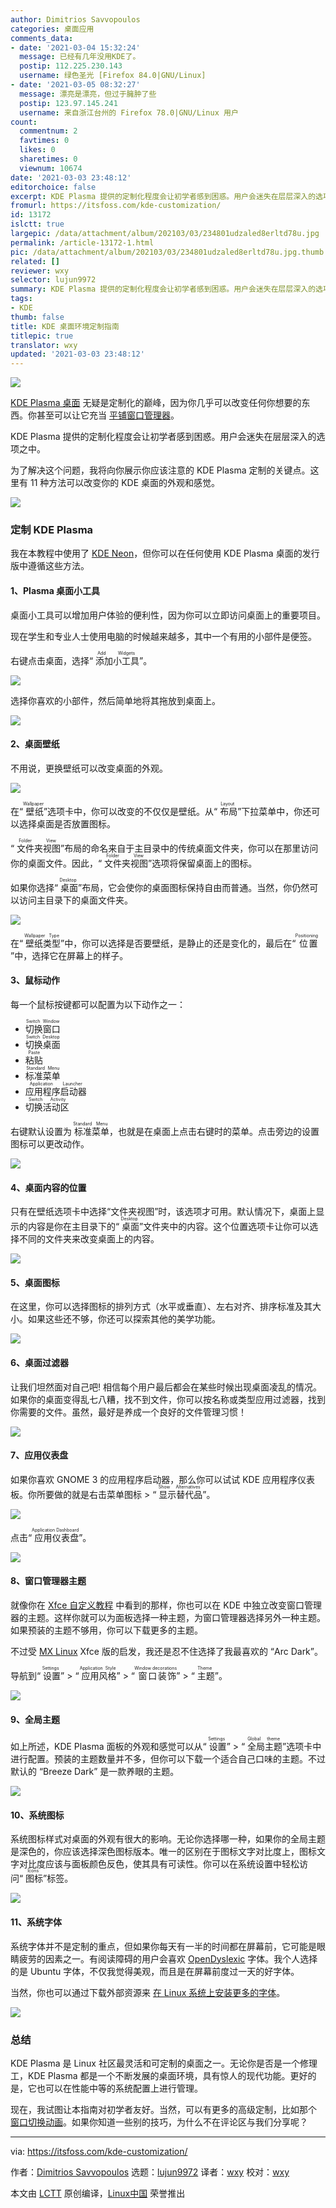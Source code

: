 ```yaml
---
author: Dimitrios Savvopoulos
categories: 桌面应用
comments_data:
- date: '2021-03-04 15:32:24'
  message: 已经有几年没用KDE了。
  postip: 112.225.230.143
  username: 绿色圣光 [Firefox 84.0|GNU/Linux]
- date: '2021-03-05 08:32:27'
  message: 漂亮是漂亮，但过于臃肿了些
  postip: 123.97.145.241
  username: 来自浙江台州的 Firefox 78.0|GNU/Linux 用户
count:
  commentnum: 2
  favtimes: 0
  likes: 0
  sharetimes: 0
  viewnum: 10674
date: '2021-03-03 23:48:12'
editorchoice: false
excerpt: KDE Plasma 提供的定制化程度会让初学者感到困惑。用户会迷失在层层深入的选项之中。
fromurl: https://itsfoss.com/kde-customization/
id: 13172
islctt: true
largepic: /data/attachment/album/202103/03/234801udzaled8erltd78u.jpg
permalink: /article-13172-1.html
pic: /data/attachment/album/202103/03/234801udzaled8erltd78u.jpg.thumb.jpg
related: []
reviewer: wxy
selector: lujun9972
summary: KDE Plasma 提供的定制化程度会让初学者感到困惑。用户会迷失在层层深入的选项之中。
tags:
- KDE
thumb: false
title: KDE 桌面环境定制指南
titlepic: true
translator: wxy
updated: '2021-03-03 23:48:12'
---
```


![](/data/attachment/album/202103/03/234801udzaled8erltd78u.jpg)


[KDE Plasma 桌面](https://kde.org/plasma-desktop/) 无疑是定制化的巅峰，因为你几乎可以改变任何你想要的东西。你甚至可以让它充当 [平铺窗口管理器](https://github.com/kwin-scripts/kwin-tiling)。


KDE Plasma 提供的定制化程度会让初学者感到困惑。用户会迷失在层层深入的选项之中。


为了解决这个问题，我将向你展示你应该注意的 KDE Plasma 定制的关键点。这里有 11 种方法可以改变你的 KDE 桌面的外观和感觉。


![](/data/attachment/album/202103/03/234814z1fb2s700n8w8nli.png)


### 定制 KDE Plasma


我在本教程中使用了 [KDE Neon](https://itsfoss.com/kde-neon-review/)，但你可以在任何使用 KDE Plasma 桌面的发行版中遵循这些方法。


#### 1、Plasma 桌面小工具


桌面小工具可以增加用户体验的便利性，因为你可以立即访问桌面上的重要项目。


现在学生和专业人士使用电脑的时候越来越多，其中一个有用的小部件是便签。


右键点击桌面，选择“<ruby> 添加小工具 <rt>  Add Widgets </rt></ruby>”。


![](/data/attachment/album/202103/03/234815jp4x58xj4k9a8rh4.png)


选择你喜欢的小部件，然后简单地将其拖放到桌面上。


![](/data/attachment/album/202103/03/234816nuku2lyltlspw3k2.png)


#### 2、桌面壁纸


不用说，更换壁纸可以改变桌面的外观。


![](/data/attachment/album/202103/03/234818t311y13t9fx3zf2j.png)


在“<ruby> 壁纸 <rt>  Wallpaper </rt></ruby>”选项卡中，你可以改变的不仅仅是壁纸。从“<ruby> 布局 <rt>  Layout </rt></ruby>”下拉菜单中，你还可以选择桌面是否放置图标。


“<ruby> 文件夹视图 <rt>  Folder View </rt></ruby>”布局的命名来自于主目录中的传统桌面文件夹，你可以在那里访问你的桌面文件。因此，“<ruby> 文件夹视图 <rt>  Folder View </rt></ruby>”选项将保留桌面上的图标。


如果你选择“<ruby> 桌面 <rt>  Desktop </rt></ruby>”布局，它会使你的桌面图标保持自由而普通。当然，你仍然可以访问主目录下的桌面文件夹。


![](/data/attachment/album/202103/03/234819erzq4qlf002rok04.png)


在“<ruby> 壁纸类型 <rt>  Wallpaper Type </rt></ruby>”中，你可以选择是否要壁纸，是静止的还是变化的，最后在“<ruby> 位置 <rt>  Positioning </rt></ruby>”中，选择它在屏幕上的样子。


#### 3、鼠标动作


每一个鼠标按键都可以配置为以下动作之一：


* <ruby> 切换窗口 <rt>  Switch Window </rt></ruby>
* <ruby> 切换桌面 <rt>  Switch Desktop </rt></ruby>
* <ruby> 粘贴 <rt>  Paste </rt></ruby>
* <ruby> 标准菜单 <rt>  Standard Menu </rt></ruby>
* <ruby> 应用程序启动器 <rt>  Application Launcher </rt></ruby>
* <ruby> 切换活动区 <rt>  Switch Activity </rt></ruby>


右键默认设置为<ruby> 标准菜单 <rt>  Standard Menu </rt></ruby>，也就是在桌面上点击右键时的菜单。点击旁边的设置图标可以更改动作。


![](/data/attachment/album/202103/03/234820jzrsv63q395r3q3i.png)


#### 4、桌面内容的位置


只有在壁纸选项卡中选择“文件夹视图”时，该选项才可用。默认情况下，桌面上显示的内容是你在主目录下的“<ruby> 桌面 <rt>  Desktop </rt></ruby>”文件夹中的内容。这个位置选项卡让你可以选择不同的文件夹来改变桌面上的内容。


![](/data/attachment/album/202103/03/234821rj96r7dju0n766rm.png)


#### 5、桌面图标


在这里，你可以选择图标的排列方式（水平或垂直）、左右对齐、排序标准及其大小。如果这些还不够，你还可以探索其他的美学功能。


![](/data/attachment/album/202103/03/234823u356mn61j5m5pdpn.png)


#### 6、桌面过滤器


让我们坦然面对自己吧! 相信每个用户最后都会在某些时候出现桌面凌乱的情况。如果你的桌面变得乱七八糟，找不到文件，你可以按名称或类型应用过滤器，找到你需要的文件。虽然，最好是养成一个良好的文件管理习惯！


![](/data/attachment/album/202103/03/234824ewlolb8b7ndkoxws.png)


#### 7、应用仪表盘


如果你喜欢 GNOME 3 的应用程序启动器，那么你可以试试 KDE 应用程序仪表板。你所要做的就是右击菜单图标 > “<ruby> 显示替代品 <rt>  Show Alternatives </rt></ruby>”。


![](/data/attachment/album/202103/03/234826me8bvh434bmyab4v.png)


点击“<ruby> 应用仪表盘 <rt>  Application Dashboard </rt></ruby>”。


![](/data/attachment/album/202103/03/234827z4hht1014thhotc0.png)


#### 8、窗口管理器主题


就像你在 [Xfce 自定义教程](https://itsfoss.com/customize-xfce/) 中看到的那样，你也可以在 KDE 中独立改变窗口管理器的主题。这样你就可以为面板选择一种主题，为窗口管理器选择另外一种主题。如果预装的主题不够用，你可以下载更多的主题。


不过受 [MX Linux](https://itsfoss.com/mx-linux-kde-edition/) Xfce 版的启发，我还是忍不住选择了我最喜欢的 “Arc Dark”。


导航到“<ruby> 设置 <rt>  Settings </rt></ruby>” > “<ruby> 应用风格 <rt>  Application Style </rt></ruby>” > “<ruby> 窗口装饰 <rt>  Window decorations </rt></ruby>” > “<ruby> 主题 <rt>  Theme </rt></ruby>”。


![](/data/attachment/album/202103/03/234828hme2uiue3bmu63ge.png)


#### 9、全局主题


如上所述，KDE Plasma 面板的外观和感觉可以从“<ruby> 设置 <rt>  Settings </rt></ruby>” > “<ruby> 全局主题 <rt>  Global theme </rt></ruby>”选项卡中进行配置。预装的主题数量并不多，但你可以下载一个适合自己口味的主题。不过默认的 “Breeze Dark” 是一款养眼的主题。


![](/data/attachment/album/202103/03/234829pyynopj2jslpzj91.png)


#### 10、系统图标


系统图标样式对桌面的外观有很大的影响。无论你选择哪一种，如果你的全局主题是深色的，你应该选择深色图标版本。唯一的区别在于图标文字对比度上，图标文字对比度应该与面板颜色反色，使其具有可读性。你可以在系统设置中轻松访问“<ruby> 图标 <rt>  Icons </rt></ruby>”标签。


![](/data/attachment/album/202103/03/234830n880thtzb0zs9t6k.png)


#### 11、系统字体


系统字体并不是定制的重点，但如果你每天有一半的时间都在屏幕前，它可能是眼睛疲劳的因素之一。有阅读障碍的用户会喜欢 [OpenDyslexic](https://www.opendyslexic.org/about) 字体。我个人选择的是 Ubuntu 字体，不仅我觉得美观，而且是在屏幕前度过一天的好字体。


当然，你也可以通过下载外部资源来 [在 Linux 系统上安装更多的字体](https://itsfoss.com/install-fonts-ubuntu/)。


![](/data/attachment/album/202103/03/234831lqttwvm7nomtab23.png)


### 总结


KDE Plasma 是 Linux 社区最灵活和可定制的桌面之一。无论你是否是一个修理工，KDE Plasma 都是一个不断发展的桌面环境，具有惊人的现代功能。更好的是，它也可以在性能中等的系统配置上进行管理。


现在，我试图让本指南对初学者友好。当然，可以有更多的高级定制，比如那个 [窗口切换动画](https://itsfoss.com/customize-task-switcher-kde/)。如果你知道一些别的技巧，为什么不在评论区与我们分享呢？




---


via: <https://itsfoss.com/kde-customization/>


作者：[Dimitrios Savvopoulos](https://itsfoss.com/author/dimitrios/) 选题：[lujun9972](https://github.com/lujun9972) 译者：[wxy](https://github.com/wxy) 校对：[wxy](https://github.com/wxy)


本文由 [LCTT](https://github.com/LCTT/TranslateProject) 原创编译，[Linux中国](https://linux.cn/) 荣誉推出